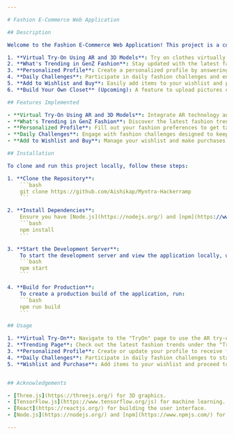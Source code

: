 ```yaml
---

# Fashion E-Commerce Web Application

## Description

Welcome to the Fashion E-Commerce Web Application! This project is a comprehensive fashion platform designed to enhance the online shopping experience with several innovative features. The application offers a range of functionalities including:

1. **Virtual Try-On Using AR and 3D Models**: Try on clothes virtually using augmented reality and 3D models to see how different outfits look on you.
2. **What's Trending in GenZ Fashion**: Stay updated with the latest fashion trends popular among GenZ.
3. **Personalized Profile**: Create a personalized profile by answering questions about your fashion preferences, favorite colors, styles, and brands. Receive customized recommendations based on your style.
4. **Daily Challenges**: Participate in daily fashion challenges and engage with the latest trends.
5. **Add to Wishlist and Buy**: Easily add items to your wishlist and purchase them directly through the application.
6. **Build Your Own Closet** (Upcoming): A feature to upload pictures of your clothing items and receive suggestions for matching outfits. (This feature is planned but not yet implemented.)

## Features Implemented

- **Virtual Try-On Using AR and 3D Models**: Integrate AR technology and 3D models for a realistic try-on experience.
- **What's Trending in GenZ Fashion**: Discover the latest fashion trends and view them in the "Trending" section.
- **Personalized Profile**: Fill out your fashion preferences to get tailored recommendations.
- **Daily Challenges**: Engage with fashion challenges designed to keep you updated with trends.
- **Add to Wishlist and Buy**: Manage your wishlist and make purchases seamlessly.

## Installation

To clone and run this project locally, follow these steps:

1. **Clone the Repository**:
    ```bash
    git clone https://github.com/Aishikap/Myntra-Hackerramp
    ```

2. **Install Dependencies**:
    Ensure you have [Node.js](https://nodejs.org/) and [npm](https://www.npmjs.com/) installed. Run the following command to install the required dependencies:
    ```bash
    npm install
    ```

3. **Start the Development Server**:
    To start the development server and view the application locally, use:
    ```bash
    npm start
    ```

4. **Build for Production**:
    To create a production build of the application, run:
    ```bash
    npm run build
    ```

## Usage

1. **Virtual Try-On**: Navigate to the "TryOn" page to use the AR try-on feature with 3D models.
2. **Trending Page**: Check out the latest fashion trends under the "Trending" section.
3. **Personalized Profile**: Create or update your profile to receive fashion recommendations.
4. **Daily Challenges**: Participate in daily fashion challenges to stay engaged.
5. **Wishlist and Purchase**: Add items to your wishlist and proceed to buy them directly from the application.


## Acknowledgements

- [Three.js](https://threejs.org/) for 3D graphics.
- [TensorFlow.js](https://www.tensorflow.org/js) for machine learning.
- [React](https://reactjs.org/) for building the user interface.
- [Node.js](https://nodejs.org/) and [npm](https://www.npmjs.com/) for development tools.

---
```

